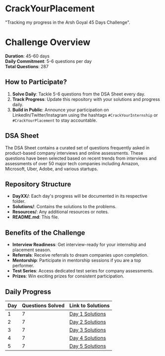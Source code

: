 # CrackYourPlacement
"Tracking my progress in the Arsh Goyal 45 Days Challenge".
# Challenge Overview

**Duration**: 45-60 days  
**Daily Commitment**: 5-6 questions per day  
**Total Questions**: 287  

## How to Participate?

1. **Solve Daily**: Tackle 5-6 questions from the DSA Sheet every day.
2. **Track Progress**: Update this repository with your solutions and progress daily.
3. **Build in Public**: Announce your participation on LinkedIn/Twitter/Instagram using the hashtags `#CrackYourInternship` or `#CrackYourPlacement` to stay accountable.

## DSA Sheet

The DSA Sheet contains a curated set of questions frequently asked in product-based company interviews and online assessments. These questions have been selected based on recent trends from interviews and assessments of over 50 major tech companies including Amazon, Microsoft, Uber, Adobe, and various startups.

## Repository Structure

- **DayXX/**: Each day's progress will be documented in its respective folder.
- **Solutions/**: Contains the solutions to the problems.
- **Resources/**: Any additional resources or notes.
- **README.md**: This file.

## Benefits of the Challenge

- **Interview Readiness**: Get interview-ready for your internship and placement season.
- **Referrals**: Receive referrals to dream companies upon completion.
- **Mentorship**: Participate in mentorship sessions if you are a top performer.
- **Test Series**: Access dedicated test series for company assessments.
- **Prizes**: Win exciting prizes for consistent participation.

## Daily Progress

| Day | Questions Solved | Link to Solutions          |
|-----|------------------|----------------------------|
| 1   |        7         | [Day 1 Solutions](./Day-1) |
| 2   |        7         | [Day 2 Solutions](./Day-2) |
| 3   |        7         | [Day 3 Solutions](./Day-3) |
| 4   |        7         | [Day 4 Solutions](./Day-4) |
| 5   |        7         | [Day 5 Solutions](./Day-5) |

